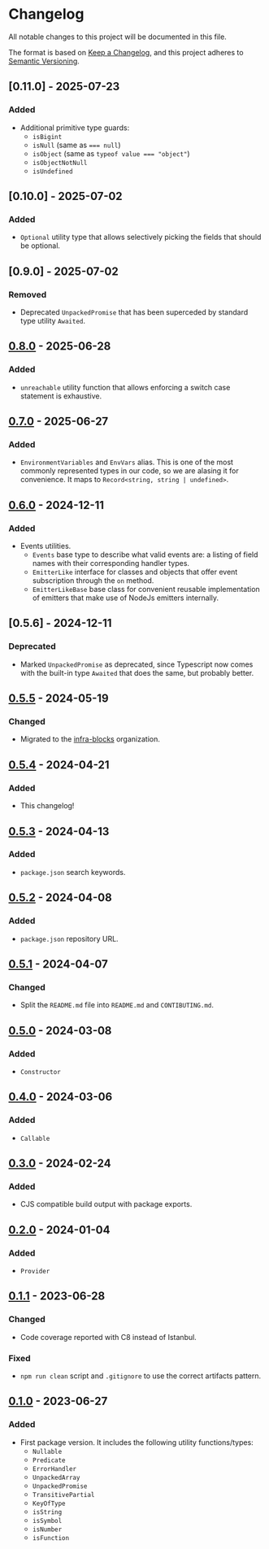 # Changelog

All notable changes to this project will be documented in this file.

The format is based on [Keep a Changelog](https://keepachangelog.com/en/1.1.0/),
and this project adheres to [Semantic Versioning](https://semver.org/spec/v2.0.0.html).

## [0.11.0] - 2025-07-23

### Added

- Additional primitive type guards:
  - `isBigint`
  - `isNull` (same as `=== null`)
  - `isObject` (same as `typeof value === "object"`)
  - `isObjectNotNull`
  - `isUndefined`

## [0.10.0] - 2025-07-02

### Added

- `Optional` utility type that allows selectively picking the fields that should be optional.

## [0.9.0] - 2025-07-02

### Removed

- Deprecated `UnpackedPromise` that has been superceded by standard type utility `Awaited`.

## [0.8.0] - 2025-06-28

### Added

- `unreachable` utility function that allows enforcing a switch case statement is
exhaustive.

## [0.7.0] - 2025-06-27

### Added

- `EnvironmentVariables` and `EnvVars` alias. This is one of the most commonly represented types
in our code, so we are alasing it for convenience. It maps to `Record<string, string | undefined>`.

## [0.6.0] - 2024-12-11

### Added

- Events utilities.
  - `Events` base type to describe what valid events are: a listing of field names with their corresponding handler types.
  - `EmitterLike` interface for classes and objects that offer event subscription through the `on` method.
  - `EmitterLikeBase` base class for convenient reusable implementation of emitters that make use of NodeJs emitters internally.

## [0.5.6] - 2024-12-11

### Deprecated

- Marked `UnpackedPromise` as deprecated, since Typescript now comes with the built-in type `Awaited`
that does the same, but probably better.

## [0.5.5] - 2024-05-19

### Changed

- Migrated to the [infra-blocks](https://github.com/infra-blocks) organization.

## [0.5.4] - 2024-04-21

### Added

- This changelog!

## [0.5.3] - 2024-04-13

### Added

- `package.json` search keywords.

## [0.5.2] - 2024-04-08

### Added

- `package.json` repository URL.

## [0.5.1] - 2024-04-07

### Changed

- Split the `README.md` file into `README.md` and `CONTIBUTING.md`.

## [0.5.0] - 2024-03-08

### Added

- `Constructor`

## [0.4.0] - 2024-03-06

### Added

- `Callable`

## [0.3.0] - 2024-02-24

### Added

- CJS compatible build output with package exports.

## [0.2.0] - 2024-01-04

### Added

- `Provider`

## [0.1.1] - 2023-06-28

### Changed

- Code coverage reported with C8 instead of Istanbul.

### Fixed

- `npm run clean` script and `.gitignore` to use the correct artifacts pattern.

## [0.1.0] - 2023-06-27

### Added

- First package version. It includes the following utility functions/types:
  - `Nullable`
  - `Predicate`
  - `ErrorHandler`
  - `UnpackedArray`
  - `UnpackedPromise`
  - `TransitivePartial`
  - `KeyOfType`
  - `isString`
  - `isSymbol`
  - `isNumber`
  - `isFunction`

[0.8.0]: https://github.com/infra-blocks/ts-types/compare/v0.7.0...v0.8.0
[0.7.0]: https://github.com/infra-blocks/ts-types/compare/v0.6.0...v0.7.0
[0.6.0]: https://github.com/infra-blocks/ts-types/compare/v0.5.5...v0.6.0
[0.5.5]: https://github.com/infra-blocks/ts-types/compare/v0.5.4...v0.5.5
[0.5.4]: https://github.com/infra-blocks/ts-types/compare/v0.5.3...v0.5.4
[0.5.3]: https://github.com/infra-blocks/ts-types/compare/v0.5.2...v0.5.3
[0.5.2]: https://github.com/infra-blocks/ts-types/compare/v0.5.1...v0.5.2
[0.5.1]: https://github.com/infra-blocks/ts-types/compare/v0.5.0...v0.5.1
[0.5.0]: https://github.com/infra-blocks/ts-types/compare/v0.4.0...v0.5.0
[0.4.0]: https://github.com/infra-blocks/ts-types/compare/v0.3.0...v0.4.0
[0.3.0]: https://github.com/infra-blocks/ts-types/compare/v0.2.0...v0.3.0
[0.2.0]: https://github.com/infra-blocks/ts-types/compare/v0.1.1...v0.2.0
[0.1.1]: https://github.com/infra-blocks/ts-types/compare/v0.1.0...v0.1.1
[0.1.0]: https://github.com/infra-blocks/ts-types/releases/tag/v0.1.0
